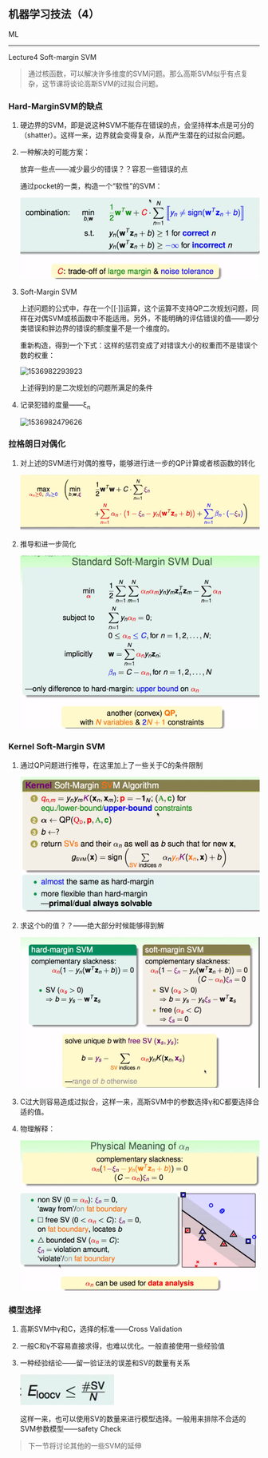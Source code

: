 ## 机器学习技法（4）

ML

------

Lecture4 Soft-margin SVM

> 通过核函数，可以解决许多维度的SVM问题。那么高斯SVM似乎有点复杂，这节课将谈论高斯SVM的过拟合问题。

### Hard-MarginSVM的缺点

1. 硬边界的SVM，即是说这种SVM不能存在错误的点，会坚持样本点是可分的（shatter）。这样一来，边界就会变得复杂，从而产生潜在的过拟合问题。

2. 一种解决的可能方案：

   放弃一些点——减少最少的错误？？容忍一些错误的点

   通过pocket的一类，构造一个“软性”的SVM：

   ![1536981917408](assets/1536981917408.png)

3. Soft-Margin SVM

   上述问题的公式中，存在一个[[·]]运算，这个运算不支持QP二次规划问题，同样在对偶SVM或核函数中不能适用。另外，不能明确的评估错误的值——即分类错误和胖边界的错误的额度量不是一个维度的。

   重新构造，得到一个下式：这样的惩罚变成了对错误大小的权重而不是错误个数的权重：

   ![1536982293923](1536982293923.png)

   上述得到的是二次规划的问题所满足的条件

4. 记录犯错的度量——ξ<sub>n</sub>

   ![1536982479626](1536982479626.png)



### 拉格朗日对偶化

1. 对上述的SVM进行对偶的推导，能够进行进一步的QP计算或者核函数的转化

   ![1536982670534](assets/1536982670534.png)

2. 推导和进一步简化

    ![1536983000052](assets/1536983000052.png)



### Kernel Soft-Margin SVM

1. 通过QP问题进行推导，在这里加上了一些关于C的条件限制

   ![1536983140065](assets/1536983140065.png)

2. 求这个b的值？？——绝大部分时候能够得到解

   ![1536983386269](assets/1536983386269.png)

3. C过大则容易造成过拟合，这样一来，高斯SVM中的参数选择γ和C都要选择合适的值。

4. 物理解释：

   ![1536985676185](assets/1536985676185.png)



### 模型选择

1. 高斯SVM中γ和C，选择的标准——Cross Validation

2. 一般C和γ不容易直接求得，也难以优化。一般直接使用一些经验值

3. 一种经验结论——留一验证法的误差和SV的数量有关系

   ![1536985909079](assets/1536985909079.png)

   这样一来，也可以使用SV的数量来进行模型选择。一般用来排除不合适的SVM参数模型——safety Check



> 下一节将讨论其他的一些SVM的延伸





